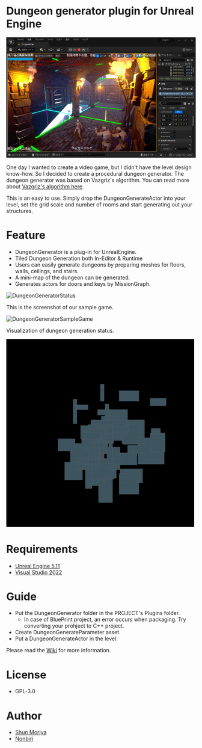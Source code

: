 # Dungeon generator plugin for Unreal Engine

![DungeonGeneratorPlugin](Document/DungeonGenerator03.jpg)

One day I wanted to create a video game, but I didn't have the level design know-how. So I decided to create a procedural dungeon generator.
The dungeon generator was based on Vazgriz's algorithm. You can read more about [Vazgriz's algorithm here](https://vazgriz.com/119/procedurally-generated-dungeons/).

This is an easy to use. Simply drop the DungeonGenerateActor into your level, set the grid scale and number of rooms and start generating out your structures. 

# Feature

* DungeonGenerator is a plug-in for UnrealEngine.
* Tiled Dungeon Generation both In-Editor & Runtime
* Users can easily generate dungeons by preparing meshes for floors, walls, ceilings, and stairs.
* A mini-map of the dungeon can be generated.
* Generates actors for doors and keys by MissionGraph.

![DungeonGeneratorStatus](Document/DungeonGenerator04.gif)

This is the screenshot of our sample game.

![DungeonGeneratorSampleGame](Document/DungeonGenerator02.gif)

Visualization of dungeon generation status.

![DungeonGeneratorStatus](Document/DungeonGenerator01.gif)

# Requirements
* [Unreal Engine 5.11](https://www.unrealengine.com/unreal-engine-5)
* [Visual Studio 2022](https://visualstudio.microsoft.com/)

# Guide
* Put the DungeonGenerator folder in the PROJECT's Plugins folder.
  * In case of BluePrint project, an error occurs when packaging. Try converting your prohject to C++ project.
* Create DungeonGenerateParameter asset.
* Put a DungeonGenerateActor in the level.

Please read the [Wiki](https://github.com/shun126/DungeonGenerator/wiki) for more information.

# License
* GPL-3.0

# Author
* [Shun Moriya](https://twitter.com/moriya_zx25r)
* [Nonbiri](https://www.youtube.com/channel/UCkLXe57GpUyaOoj2ycREU1Q)
